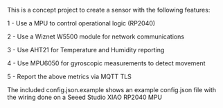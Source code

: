 This is a concept project to create a sensor with the following features:

1 - Use a MPU to control operational logic (RP2040) 

2 - Use a Wiznet W5500 module for network communications

3 - Use AHT21 for Temperature and Humidity reporting

4 - Use MPU6050 for gyroscopic measurements to detect movement

5 - Report the above metrics via MQTT TLS

The included config.json.example shows an example config.json file with the wiring done on a Seeed Studio XIAO RP2040 MPU
